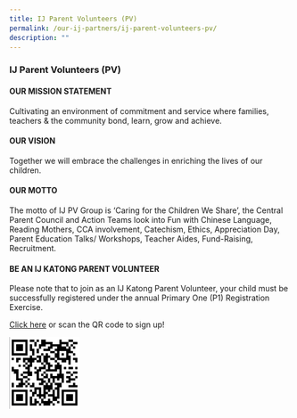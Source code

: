 ```yaml
---
title: IJ Parent Volunteers (PV)
permalink: /our-ij-partners/ij-parent-volunteers-pv/
description: ""
---
```

### IJ Parent Volunteers (PV)

#### OUR MISSION STATEMENT


Cultivating an environment of commitment and service where families, teachers &amp; the community bond, learn, grow and achieve.

#### OUR VISION

Together we will embrace the challenges in enriching the lives of our children.

#### OUR MOTTO


The motto of IJ PV Group is ‘Caring for the Children We Share’, the Central Parent Council and Action Teams look into Fun with Chinese Language, Reading Mothers, CCA involvement, Catechism, Ethics, Appreciation Day, Parent Education Talks/ Workshops, Teacher Aides, Fund-Raising, Recruitment.

#### BE AN IJ KATONG PARENT VOLUNTEER


Please note that to join as an IJ Katong Parent Volunteer, your child must be successfully registered under the annual Primary One (P1) Registration Exercise.

  

[Click here](https://docs.google.com/forms/d/e/1FAIpQLSeFtPXnqCMpyYMqQ4lz9pjbJp5F1fBMXDNjO8mqPedoSYN1pQ/viewform)&nbsp;or scan the QR code to sign up!

<img src="/images/Our%20IJ%20Partners/download.png" style="width:25%">